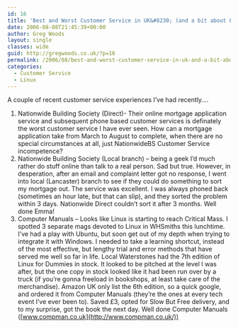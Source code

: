 ```yaml
---
id: 16
title: 'Best and Worst Customer Service in UK&#8230; (and a bit about Linux)'
date: 2006-08-08T21:45:39+00:00
author: Greg Woods
layout: single
classes: wide
guid: http://gregwoods.co.uk/?p=16
permalink: /2006/08/best-and-worst-customer-service-in-uk-and-a-bit-about-linux/
categories:
  - Customer Service
  - Linux
---
```

A couple of recent customer service experiences I&#8217;ve had recently&#8230;.
 
  1. Nationwide Building Society (Direct)- Their online mortgage application service and subsequent phone based customer services is definately the worst customer service I have ever seen. How can a mortgage application take from March to August to complete, when there are no special circumstances at all, just NationwideBS Customer Service incompetence?
  2. Nationwide Building Society (Local branch) &#8211; being a geek I&#8217;d much rather do stuff online than talk to a real person. Sad but true. However, in desperation, after an email and complaint letter got no response, I went into local (Lancaster) branch to see if they could do something to sort my mortgage out. The service was excellent. I was always phoned back (sometimes an hour late, but that can slip), and they sorted the problem within 3 days. Nationwide Direct couldn&#8217;t sort it after 3 months. Well done Emma!
  3. Computer Manuals &#8211; Looks like Linux is starting to reach Critical Mass. I spotted 3 separate mags devoted to Linux in WHSmiths this lunchtime. I&#8217;ve had a play with Ubuntu, but soon get out of my depth when trying to integrate it with Windows. I needed to take a learning shortcut, instead of the most effective, but lengthy trial and error methods that have served me well so far in life. Local Waterstones had the 7th edition of Linux for Dummies in stock. It looked to be pitched at the level I was after, but the one copy in stock looked like it had been run over by a truck (if you&#8217;re gonna freeload in bookshops, at least take care of the merchandise). Amazon UK only list the 6th edition, so a quick google, and ordered it from Computer Manuals (they&#8217;re the ones at every tech event I&#8217;ve ever been to). Saved £3, opted for Slow But Free delivery, and to my surprise, got the book the next day. Well done Computer Manuals ([www.compman.co.uk](http://www.compman.co.uk/))